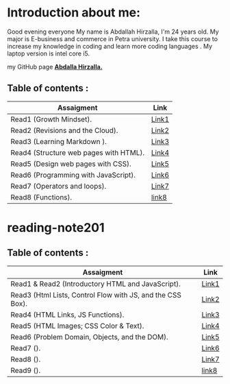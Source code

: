 # Introduction about me:
Good evening everyone
My name is Abdallah Hirzalla, I'm 24 years old.
My major is E-business and commerce in Petra university.
I take this course to increase my knowledge in coding and learn more coding languages .
My laptop version is intel core i5.

my GitHub page **[Abdalla Hirzalla.](https://github.com/Abdalla-Hirzalla)**

## Table of contents :

Assaigment|Link
----------|-----
Read1 (Growth Mindset).  |[Link1](102/read1.md)
Read2 (Revisions and the Cloud).     |[Link2](102/read2.md)
Read3 (Learning Markdown ).|[Link3](102/read3.md)
Read4 (Structure web pages with HTML).| [Link4](102/read4.md)
Read5 (Design web pages with CSS).|[Link5](102/read5.md)
Read6 (Programming with JavaScript).|[Link6](102/read6.md)
Read7 (Operators and loops).|[Link7](102/read7.md)
Read8 (Functions). | [link8](102/read8.md)


# reading-note201

## Table of contents :

Assaigment|Link
----------|-----
Read1 & Read2 (Introductory HTML and JavaScript).|[Link1](201/read.md)
Read3 (Html Lists, Control Flow with JS, and the CSS Box).|[Link2](201/read2.md)
Read4 (HTML Links, JS Functions).|[Link3](201/read3.md)
Read5 (HTML Images; CSS Color & Text).|[Link4](201/read4.md)
Read6 (Problem Domain, Objects, and the DOM).|[Link5](201/read5.md)
Read7 ().|[Link6]()
Read8 ().|[Link7]()
Read9 ().|[link8]()


